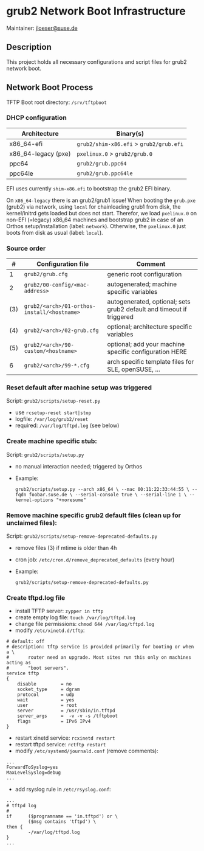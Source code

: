 # grub2 Network Boot Infrastructure

Maintainer: jloeser@suse.de

## Description

This project holds all necessary configurations and script files for grub2 network boot.

## Network Boot Process

TFTP Boot root directory: `/srv/tftpboot`

### DHCP configuration

| Architecture        | Binary(s)                               |
|---------------------|-----------------------------------------|
| x86_64-efi          | `grub2/shim-x86.efi` > `grub2/grub.efi` |
| x86_64-legacy (pxe) | `pxelinux.0` > `grub2/grub.0`           |
| ppc64               | `grub2/grub.ppc64`                      |
| ppc64le             | `grub2/grub.ppc64le`                    |

EFI uses currently `shim-x86.efi` to bootstrap the grub2 EFI binary.

On `x86_64-legacy` there is an grub2/grub1 issue! When booting the `grub.pxe` (grub2) via network,
using `local` for chainloading grub1 from disk, the kernel/initrd gets loaded but does not start.
Therefor, we load `pxelinux.0` on non-EFI (=legacy) x86_64 machines and bootstrap grub2 in case of
an Orthos setup/installation (label: `network`). Otherwise, the `pxelinux.0` just boots from disk
as usual (label: `local`).

### Source order

| # | Configuration file                             | Comment                                                              |
|---|------------------------------------------------|----------------------------------------------------------------------|
| 1 | `grub2/grub.cfg`                               | generic root configuration                                           |
| 2 | `grub2/00-config/<mac-address>`                | autogenerated; machine specific variables                            |
|(3)| `grub2/<arch>/01-orthos-install/<hostname>`    | autogenerated, optional; sets grub2 default and timeout if triggered |
|(4)| `grub2/<arch>/02-grub.cfg`                     | optional; architecture specific variables                            |
|(5)| `grub2/<arch>/90-custom/<hostname>`            | optional; add your machine specific configuration HERE               |
| 6 | `grub2/<arch>/99-*.cfg`                        | arch specific template files for SLE, openSUSE, ...                  |

### Reset default after machine setup was triggered

Script: `grub2/scripts/setup-reset.py`

- use `rcsetup-reset start|stop`
- logfile: `/var/log/grub2/reset`
- required: `/var/log/tftpd.log` (see below)

### Create machine specific stub:

Script: `grub2/scripts/setup.py`

- no manual interaction needed; triggered by Orthos
- Example:

    `grub2/scripts/setup.py --arch x86_64 \
      --mac 00:11:22:33:44:55 \
      --fqdn foobar.suse.de \
      --serial-console true \
      --serial-line 1 \
      --kernel-options "+noresume"`

### Remove machine specific grub2 default files (clean up for unclaimed files):

Script: `grub2/scripts/setup-remove-deprecated-defaults.py`

- remove files (3) if mtime is older than 4h
- cron job: `/etc/cron.d/remove_deprecated_defaults` (every hour)
- Example:

    `grub2/scripts/setup-remove-deprecated-defaults.py`

### Create tftpd.log file

- install TFTP server: `zypper in tftp`
- create empty log file: `touch /var/log/tftpd.log`
- change file permissions: `chmod 644 /var/log/tftpd.log`
- modify `/etc/xinetd.d/tftp`:

```
# default: off
# description: tftp service is provided primarily for booting or when a \
#       router need an upgrade. Most sites run this only on machines acting as
#       "boot servers".
service tftp
{
    disable         = no
    socket_type     = dgram
    protocol        = udp
    wait            = yes
    user            = root
    server          = /usr/sbin/in.tftpd
    server_args     =  -v -v -s /tftpboot
    flags           = IPv6 IPv4
}
```

- restart xinetd service: `rcxinetd restart`
- restart tftpd service: `rctftp restart`
- modify `/etc/systemd/journald.conf` (remove comments):

```
...
ForwardToSyslog=yes
MaxLevelSyslog=debug
...
```
- add rsyslog rule in `/etc/rsyslog.conf`:

```
...
# tftpd log
#
if      ($programname == 'in.tftpd') or \
        ($msg contains 'tftpd') \
then {
        -/var/log/tftpd.log
}
...
```